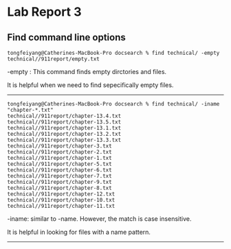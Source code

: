 # Lab Report 3
## Find command line options 
```
tongfeiyang@Catherines-MacBook-Pro docsearch % find technical/ -empty              
technical//911report/empty.txt
```
-empty : This command finds empty dirctories and files. 

It is helpful when we need to find sepecifically empty files. 
***

```
tongfeiyang@Catherines-MacBook-Pro docsearch % find technical/ -iname "chapter-*.txt"
technical//911report/chapter-13.4.txt
technical//911report/chapter-13.5.txt
technical//911report/chapter-13.1.txt
technical//911report/chapter-13.2.txt
technical//911report/chapter-13.3.txt
technical//911report/chapter-3.txt
technical//911report/chapter-2.txt
technical//911report/chapter-1.txt
technical//911report/chapter-5.txt
technical//911report/chapter-6.txt
technical//911report/chapter-7.txt
technical//911report/chapter-9.txt
technical//911report/chapter-8.txt
technical//911report/chapter-12.txt
technical//911report/chapter-10.txt
technical//911report/chapter-11.txt
```
-iname: similar to -name. However, the match is case insensitive. 

It is helpful in looking for files with a name pattern. 
***

